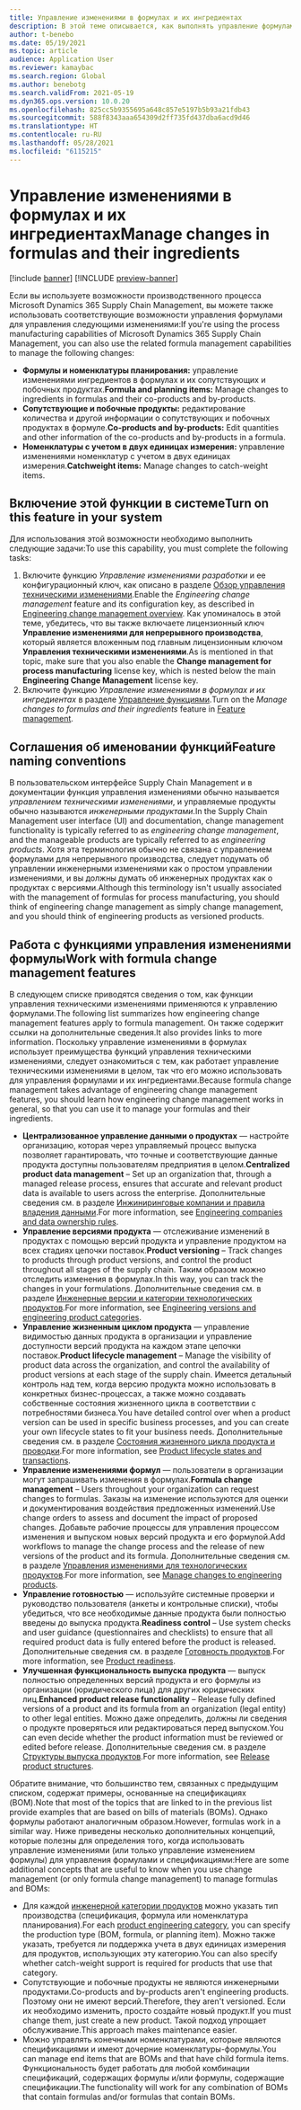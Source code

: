 ```yaml
---
title: Управление изменениями в формулах и их ингредиентах
description: В этой теме описывается, как выполнять управление формулами и управлять изменениями в справочнике процесса производства.
author: t-benebo
ms.date: 05/19/2021
ms.topic: article
audience: Application User
ms.reviewer: kamaybac
ms.search.region: Global
ms.author: benebotg
ms.search.validFrom: 2021-05-19
ms.dyn365.ops.version: 10.0.20
ms.openlocfilehash: 825cc5b9355695a648c857e5197b5b93a21fdb43
ms.sourcegitcommit: 588f8343aaa654309d2ff735fd437dba6acd9d46
ms.translationtype: HT
ms.contentlocale: ru-RU
ms.lasthandoff: 05/28/2021
ms.locfileid: "6115215"
---
```

# <a name="manage-changes-in-formulas-and-their-ingredients"></a><span data-ttu-id="43edb-103">Управление изменениями в формулах и их ингредиентах</span><span class="sxs-lookup"><span data-stu-id="43edb-103">Manage changes in formulas and their ingredients</span></span>

[!include [banner](../includes/banner.md)]
[!INCLUDE [preview-banner](../includes/preview-banner.md)]

<span data-ttu-id="43edb-104">Если вы используете возможности производственного процесса Microsoft Dynamics 365 Supply Chain Management, вы можете также использовать соответствующие возможности управления формулами для управления следующими изменениями:</span><span class="sxs-lookup"><span data-stu-id="43edb-104">If you're using the process manufacturing capabilities of Microsoft Dynamics 365 Supply Chain Management, you can also use the related formula management capabilities to manage the following changes:</span></span>

- <span data-ttu-id="43edb-105">**Формулы и номенклатуры планирования:** управление изменениями ингредиентов в формулах и их сопутствующих и побочных продуктах.</span><span class="sxs-lookup"><span data-stu-id="43edb-105">**Formula and planning items:** Manage changes to ingredients in formulas and their co-products and by-products.</span></span>
- <span data-ttu-id="43edb-106">**Сопутствующие и побочные продукты:** редактирование количества и другой информации о сопутствующих и побочных продуктах в формуле.</span><span class="sxs-lookup"><span data-stu-id="43edb-106">**Co-products and by-products:** Edit quantities and other information of the co-products and by-products in a formula.</span></span>
- <span data-ttu-id="43edb-107">**Номенклатуры с учетом в двух единицах измерения:** управление изменениями номенклатур с учетом в двух единицах измерения.</span><span class="sxs-lookup"><span data-stu-id="43edb-107">**Catchweight items:** Manage changes to catch-weight items.</span></span>

## <a name="turn-on-this-feature-in-your-system"></a><span data-ttu-id="43edb-108">Включение этой функции в системе</span><span class="sxs-lookup"><span data-stu-id="43edb-108">Turn on this feature in your system</span></span>

<span data-ttu-id="43edb-109">Для использования этой возможности необходимо выполнить следующие задачи:</span><span class="sxs-lookup"><span data-stu-id="43edb-109">To use this capability, you must complete the following tasks:</span></span>

1. <span data-ttu-id="43edb-110">Включите функцию *Управление изменениями разработки* и ее конфигурационный ключ, как описано в разделе [Обзор управления техническими изменениями](product-engineering-overview.md).</span><span class="sxs-lookup"><span data-stu-id="43edb-110">Enable the *Engineering change management* feature and its configuration key, as described in [Engineering change management overview](product-engineering-overview.md).</span></span> <span data-ttu-id="43edb-111">Как упоминалось в этой теме, убедитесь, что вы также включаете лицензионный ключ **Управление изменениями для непрерывного производства**, который является вложенным под главным лицензионным ключом **Управления техническими изменениями**.</span><span class="sxs-lookup"><span data-stu-id="43edb-111">As is mentioned in that topic, make sure that you also enable the **Change management for process manufacturing** license key, which is nested below the main **Engineering Change Management** license key.</span></span>
1. <span data-ttu-id="43edb-112">Включите функцию *Управление изменениями в формулах и их ингредиентах* в разделе [Управление функциями](../../fin-ops-core/fin-ops/get-started/feature-management/feature-management-overview.md).</span><span class="sxs-lookup"><span data-stu-id="43edb-112">Turn on the *Manage changes to formulas and their ingredients* feature in [Feature management](../../fin-ops-core/fin-ops/get-started/feature-management/feature-management-overview.md).</span></span>

## <a name="feature-naming-conventions"></a><span data-ttu-id="43edb-113">Соглашения об именовании функций</span><span class="sxs-lookup"><span data-stu-id="43edb-113">Feature naming conventions</span></span>

<span data-ttu-id="43edb-114">В пользовательском интерфейсе Supply Chain Management и в документации функция управления изменениями обычно называется *управлением техническими изменениями*, и управляемые продукты обычно называются *инженерными продуктами*.</span><span class="sxs-lookup"><span data-stu-id="43edb-114">In the Supply Chain Management user interface (UI) and documentation, change management functionality is typically referred to as *engineering change management*, and the manageable products are typically referred to as *engineering products*.</span></span> <span data-ttu-id="43edb-115">Хотя эта терминология обычно не связана с управлением формулами для непрерывного производства, следует подумать об управлении инженерными изменениями как о простом управлении изменениями, и вы должны думать об инженерных продуктах как о продуктах с версиями.</span><span class="sxs-lookup"><span data-stu-id="43edb-115">Although this terminology isn't usually associated with the management of formulas for process manufacturing, you should think of engineering change management as simply change management, and you should think of engineering products as versioned products.</span></span>

## <a name="work-with-formula-change-management-features"></a><span data-ttu-id="43edb-116">Работа с функциями управления изменениями формулы</span><span class="sxs-lookup"><span data-stu-id="43edb-116">Work with formula change management features</span></span>

<span data-ttu-id="43edb-117">В следующем списке приводятся сведения о том, как функции управления техническими изменениями применяются к управлению формулами.</span><span class="sxs-lookup"><span data-stu-id="43edb-117">The following list summarizes how engineering change management features apply to formula management.</span></span> <span data-ttu-id="43edb-118">Он также содержит ссылки на дополнительные сведения.</span><span class="sxs-lookup"><span data-stu-id="43edb-118">It also provides links to more information.</span></span> <span data-ttu-id="43edb-119">Поскольку управление изменениями в формулах использует преимущества функций управления техническими изменениями, следует ознакомиться с тем, как работает управление техническими изменениями в целом, так что его можно использовать для управления формулами и их ингредиентами.</span><span class="sxs-lookup"><span data-stu-id="43edb-119">Because formula change management takes advantage of engineering change management features, you should learn how engineering change management works in general, so that you can use it to manage your formulas and their ingredients.</span></span>

- <span data-ttu-id="43edb-120">**Централизованное управление данными о продуктах** — настройте организацию, которая через управляемый процесс выпуска позволяет гарантировать, что точные и соответствующие данные продукта доступны пользователям предприятия в целом.</span><span class="sxs-lookup"><span data-stu-id="43edb-120">**Centralized product data management** – Set up an organization that, through a managed release process, ensures that accurate and relevant product data is available to users across the enterprise.</span></span> <span data-ttu-id="43edb-121">Дополнительные сведения см. в разделе [Инжиниринговые компании и правила владения данными](engineering-org-data-ownership-rules.md).</span><span class="sxs-lookup"><span data-stu-id="43edb-121">For more information, see [Engineering companies and data ownership rules](engineering-org-data-ownership-rules.md).</span></span>
- <span data-ttu-id="43edb-122">**Управление версиями продукта** — отслеживание изменений в продуктах с помощью версий продукта и управление продуктом на всех стадиях цепочки поставок.</span><span class="sxs-lookup"><span data-stu-id="43edb-122">**Product versioning** – Track changes to products through product versions, and control the product throughout all stages of the supply chain.</span></span> <span data-ttu-id="43edb-123">Таким образом можно отследить изменения в формулах.</span><span class="sxs-lookup"><span data-stu-id="43edb-123">In this way, you can track the changes in your formulations.</span></span> <span data-ttu-id="43edb-124">Дополнительные сведения см. в разделе [Инженерные версии и категории технологических продуктов](engineering-versions-product-category.md).</span><span class="sxs-lookup"><span data-stu-id="43edb-124">For more information, see [Engineering versions and engineering product categories](engineering-versions-product-category.md).</span></span>
- <span data-ttu-id="43edb-125">**Управление жизненным циклом продукта** — управление видимостью данных продукта в организации и управление доступности версий продукта на каждом этапе цепочки поставок.</span><span class="sxs-lookup"><span data-stu-id="43edb-125">**Product lifecycle management** – Manage the visibility of product data across the organization, and control the availability of product versions at each stage of the supply chain.</span></span> <span data-ttu-id="43edb-126">Имеется детальный контроль над тем, когда версию продукта можно использовать в конкретных бизнес-процессах, а также можно создавать собственные состояния жизненного цикла в соответствии с потребностями бизнеса.</span><span class="sxs-lookup"><span data-stu-id="43edb-126">You have detailed control over when a product version can be used in specific business processes, and you can create your own lifecycle states to fit your business needs.</span></span> <span data-ttu-id="43edb-127">Дополнительные сведения см. в разделе [Состояния жизненного цикла продукта и проводки](product-lifecycle-state-transactions.md).</span><span class="sxs-lookup"><span data-stu-id="43edb-127">For more information, see [Product lifecycle states and transactions](product-lifecycle-state-transactions.md).</span></span>
- <span data-ttu-id="43edb-128">**Управление изменениями формул** — пользователи в организации могут запрашивать изменения в формулах.</span><span class="sxs-lookup"><span data-stu-id="43edb-128">**Formula change management** – Users throughout your organization can request changes to formulas.</span></span> <span data-ttu-id="43edb-129">Заказы на изменение используются для оценки и документирования воздействия предложенных изменений.</span><span class="sxs-lookup"><span data-stu-id="43edb-129">Use change orders to assess and document the impact of proposed changes.</span></span> <span data-ttu-id="43edb-130">Добавьте рабочие процессы для управления процессом изменения и выпуском новых версий продукта и его формулой.</span><span class="sxs-lookup"><span data-stu-id="43edb-130">Add workflows to manage the change process and the release of new versions of the product and its formula.</span></span> <span data-ttu-id="43edb-131">Дополнительные сведения см. в разделе [Управления изменениями для технологических продуктов](engineering-change-management.md).</span><span class="sxs-lookup"><span data-stu-id="43edb-131">For more information, see [Manage changes to engineering products](engineering-change-management.md).</span></span>
- <span data-ttu-id="43edb-132">**Управление готовностью** — используйте системные проверки и руководство пользователя (анкеты и контрольные списки), чтобы убедиться, что все необходимые данные продукта были полностью введены до выпуска продукта.</span><span class="sxs-lookup"><span data-stu-id="43edb-132">**Readiness control** – Use system checks and user guidance (questionnaires and checklists) to ensure that all required product data is fully entered before the product is released.</span></span> <span data-ttu-id="43edb-133">Дополнительные сведения см. в разделе [Готовность продуктов](product-readiness.md).</span><span class="sxs-lookup"><span data-stu-id="43edb-133">For more information, see [Product readiness](product-readiness.md).</span></span>
- <span data-ttu-id="43edb-134">**Улучшенная функциональность выпуска продукта** — выпуск полностью определенных версий продукта и его формулы из организации (юридического лица) для других юридических лиц.</span><span class="sxs-lookup"><span data-stu-id="43edb-134">**Enhanced product release functionality** – Release fully defined versions of a product and its formula from an organization (legal entity) to other legal entities.</span></span> <span data-ttu-id="43edb-135">Можно даже определить, должны ли сведения о продукте проверяться или редактироваться перед выпуском.</span><span class="sxs-lookup"><span data-stu-id="43edb-135">You can even decide whether the product information must be reviewed or edited before release.</span></span> <span data-ttu-id="43edb-136">Дополнительные сведения см. в разделе [Структуры выпуска продуктов](release-product-structure.md).</span><span class="sxs-lookup"><span data-stu-id="43edb-136">For more information, see [Release product structures](release-product-structure.md).</span></span>

<span data-ttu-id="43edb-137">Обратите внимание, что большинство тем, связанных с предыдущим списком, содержат примеры, основанные на спецификациях (BOM).</span><span class="sxs-lookup"><span data-stu-id="43edb-137">Note that most of the topics that are linked to in the previous list provide examples that are based on bills of materials (BOMs).</span></span> <span data-ttu-id="43edb-138">Однако формулы работают аналогичным образом.</span><span class="sxs-lookup"><span data-stu-id="43edb-138">However, formulas work in a similar way.</span></span> <span data-ttu-id="43edb-139">Ниже приведены несколько дополнительных концепций, которые полезны для определения того, когда использовать управление изменениями (или только управление изменением формулы) для управления формулами и спецификациями:</span><span class="sxs-lookup"><span data-stu-id="43edb-139">Here are some additional concepts that are useful to know when you use change management (or only formula change management) to manage formulas and BOMs:</span></span>

- <span data-ttu-id="43edb-140">Для каждой [инженерной категории продуктов](engineering-versions-product-category.md) можно указать тип производства (спецификация, формула или номенклатура планирования).</span><span class="sxs-lookup"><span data-stu-id="43edb-140">For each [product engineering category](engineering-versions-product-category.md), you can specify the production type (BOM, formula, or planning item).</span></span> <span data-ttu-id="43edb-141">Можно также указать, требуется ли поддержка учета в двух единицах измерения для продуктов, использующих эту категорию.</span><span class="sxs-lookup"><span data-stu-id="43edb-141">You can also specify whether catch-weight support is required for products that use that category.</span></span>
- <span data-ttu-id="43edb-142">Сопутствующие и побочные продукты не являются инженерными продуктами.</span><span class="sxs-lookup"><span data-stu-id="43edb-142">Co-products and by-products aren't engineering products.</span></span> <span data-ttu-id="43edb-143">Поэтому они не имеют версий.</span><span class="sxs-lookup"><span data-stu-id="43edb-143">Therefore, they aren't versioned.</span></span> <span data-ttu-id="43edb-144">Если их необходимо изменить, просто создайте новый продукт.</span><span class="sxs-lookup"><span data-stu-id="43edb-144">If you must change them, just create a new product.</span></span> <span data-ttu-id="43edb-145">Такой подход упрощает обслуживание.</span><span class="sxs-lookup"><span data-stu-id="43edb-145">This approach makes maintenance easier.</span></span>
- <span data-ttu-id="43edb-146">Можно управлять конечными номенклатурами, которые являются спецификациями и имеют дочерние номенклатуры-формулы.</span><span class="sxs-lookup"><span data-stu-id="43edb-146">You can manage end items that are BOMs and that have child formula items.</span></span> <span data-ttu-id="43edb-147">Функциональность будет работать для любой комбинации спецификаций, содержащих формулы и/или формулы, содержащие спецификации.</span><span class="sxs-lookup"><span data-stu-id="43edb-147">The functionality will work for any combination of BOMs that contain formulas and/or formulas that contain BOMs.</span></span>
